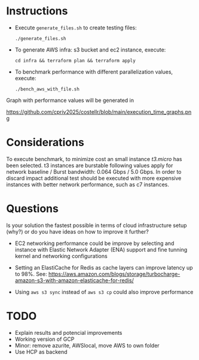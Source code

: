 
# Instructions
* Execute `generate_files.sh` to create testing files:

  `./generate_files.sh`

* To generate AWS infra: s3 bucket and ec2 instance, execute:

  `cd infra && terraform plan && terraform apply`

* To benchmark performance with different parallelization values, execute:

   `./bench_aws_with_file.sh`

Graph with performance values will be generated in

 https://github.com/cpriv2025/costellr/blob/main/execution_time_graphs.png

# Considerations
To execute benchmark, to minimize cost an small instance _t3.micro_ has been selected. t3 instances are burstable following values apply for network baseline / Burst bandwidth:  0.064 Gbps / 5.0 Gbps. In order to discard impact additional test should be executed with more expensive instances with better network performance, such as c7 instances.

# Questions
Is your solution the fastest possible in terms of cloud infrastructure setup (why?) or do you have ideas on how to improve it further? 

* EC2 networking performance could be improve by selecting and instance with Elastic Network Adapter (ENA) support and fine tunning kernel and networking configurations 

* Setting an ElastiCache for Redis as cache layers can improve latency up to 98%. See: https://aws.amazon.com/blogs/storage/turbocharge-amazon-s3-with-amazon-elasticache-for-redis/

* Using `aws s3 sync` instead of `aws s3 cp` could also improve performance

# TODO  
* Explain results and potencial improvements
* Working version of GCP
* Minor: remove azurite, AWSlocal, move AWS to own folder
* Use HCP as backend
